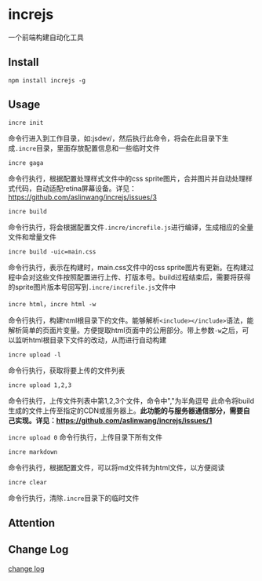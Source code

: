 increjs
============

一个前端构建自动化工具

Install
-------
`npm install increjs -g`

Usage
-----
`incre init`

命令行进入到工作目录，如:jsdev/，然后执行此命令，将会在此目录下生成`.incre`目录，里面存放配置信息和一些临时文件

`incre gaga`

命令行执行，根据配置处理样式文件中的css sprite图片，合并图片并自动处理样式代码，自动适配retina屏幕设备。详见：https://github.com/aslinwang/increjs/issues/3

`incre build`

命令行执行，将会根据配置文件`.incre/increfile.js`进行编译，生成相应的全量文件和增量文件

`incre build -uic=main.css`

命令行执行，表示在构建时，main.css文件中的css sprite图片有更新。在构建过程中会对这些文件按照配置进行上传、打版本号。build过程结束后，需要将获得的sprite图片版本号回写到`.incre/increfile.js`文件中

`incre html`，`incre html -w`

命令行执行，构建html根目录下的文件。能够解析`<include></include>`语法，能解析简单的页面片变量。方便提取html页面中的公用部分。带上参数`-w`之后，可以监听html根目录下文件的改动，从而进行自动构建

`incre upload -l`

命令行执行，获取将要上传的文件列表

`incre upload 1,2,3`

命令行执行，上传文件列表中第1,2,3个文件，命令中","为半角逗号
此命令将build生成的文件上传至指定的CDN或服务器上。**此功能的与服务器通信部分，需要自己实现。详见：https://github.com/aslinwang/increjs/issues/1**

`incre upload 0`
命令行执行，上传目录下所有文件

`incre markdown`

命令行执行，根据配置文件，可以将md文件转为html文件，以方便阅读

`incre clear`

命令行执行，清除`.incre`目录下的临时文件

Attention
---------


Change Log
----------
[change log](CHANGELOG.md)